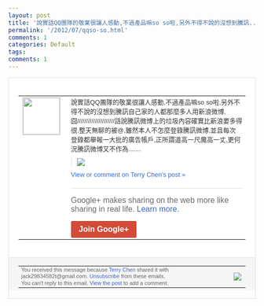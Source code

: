 ```yaml
---
layout: post
title: '說實話QQ團隊的敬業很讓人感動,不過產品嘛so so啦,另外不得不說的沒想到騰訊...'
permalink: '/2012/07/qqso-so.html'
comments: 1
categories: Default
tags: 
comments: 1
---
```

<div style="border:solid 1px #dfdfdf;color:#686868;font:13px Arial"><div style="background-color:#fff;padding:20px;"><table cellpadding="0" cellspacing="0"><tr><td style="padding-right:15px;vertical-align:top"><a href="https://plus.google.com/_/notifications/emlink?emrecipient=110200756825219614165&amp;emid=CJin86vroLECFS4CtAod6WwAAA&amp;path=%2F108643996575278738906&amp;dt=1342532512177&amp;uob=8"><img height="75" src="https://lh3.googleusercontent.com/-KKRGTyJ5Bl0/AAAAAAAAAAI/AAAAAAAAEEY/jllxqER5dCk/s75-c-k-a/photo.jpg" style="border:solid 1px #cccccc;" width="75"/></a></td><td style="width:578px;color:#333;font:13px Arial;vertical-align:top;"><div style="padding-bottom:10px">說實話QQ團隊的敬業很讓人感動,不過產品<wbr/>嘛so so啦,另外不得不說的沒想到騰訊自己家的<wbr/>人都那麼多人用新浪微博,囧///////<wbr/>//////////////話說騰訊微博<wbr/>上的垃圾內容確實比新浪要多得很,整天無聊<wbr/>的被@,雖然本人不怎麼登錄騰訊微博,並且<wbr/>每次登錄都舉報一大批的廣告帳戶,正所謂道<wbr/>高一尺魔高一丈,更何況騰訊微博又不作為.<wbr/>......</div><div style="margin-bottom:10px;padding-left:10px; border-left:2px solid #EAEAEA"><span style="margin-right:5px"><a href="https://plus.google.com/_/notifications/emlink?emrecipient=110200756825219614165&amp;emid=CJin86vroLECFS4CtAod6WwAAA&amp;path=%2F108643996575278738906%2Fposts%2FGg7Pz55VrCb%3Fgpinv%3DAMIXal_2Q9t5FmtRtoLS63N5btflUw41wqaF_p_XeOqyxzkknokkRmFMb6LGKZbxKLVL3FdhbrtLabOPHrjNSx0f94HS7lxdheY1c6zpZuFOQS1A-VIDb9g&amp;dt=1342532512177&amp;uob=8" style="zSoyz;"><img border="0" src="https://lh6.googleusercontent.com/-PJ8KFiuK4FA/UAVqlN3Y93I/AAAAAAAAbHk/jw5gRkux6To/h120/Tencent_QQ.png" style="max-height:200px;max-width:275px"/></a></span></div><a href="https://plus.google.com/_/notifications/emlink?emrecipient=110200756825219614165&amp;emid=CJin86vroLECFS4CtAod6WwAAA&amp;path=%2F108643996575278738906%2Fposts%2FGg7Pz55VrCb%3Fgpinv%3DAMIXal_2Q9t5FmtRtoLS63N5btflUw41wqaF_p_XeOqyxzkknokkRmFMb6LGKZbxKLVL3FdhbrtLabOPHrjNSx0f94HS7lxdheY1c6zpZuFOQS1A-VIDb9g&amp;dt=1342532512177&amp;uob=8" style="color:#3366CC;text-decoration:none;">View or comment on Terry Chen's post »</a><div style="margin-top:20px;border-top:solid 1px #dfdfdf"><div style="padding:15px 0;color:#686868;font:16px Arial;">Google+ makes sharing on the web more like sharing in real life. <a href="http://www.google.com/+/learnmore/" style="color:#3366CC;text-decoration:none;">Learn more</a>.</div><a href="https://plus.google.com/_/notifications/emlink?emrecipient=110200756825219614165&amp;emid=CJin86vroLECFS4CtAod6WwAAA&amp;path=%2F%3Fgpinv%3DAMIXal_2Q9t5FmtRtoLS63N5btflUw41wqaF_p_XeOqyxzkknokkRmFMb6LGKZbxKLVL3FdhbrtLabOPHrjNSx0f94HS7lxdheY1c6zpZuFOQS1A-VIDb9g&amp;dt=1342532512177&amp;uob=8" style="display:inline-block;padding:7px 15px;background-color:#d44b38; color:#fff;font-size:16px; font-weight:bold;border-radius:2px;-webkit-border-radius:2px; -moz-border-radius:2px;border:solid 1px #c43b28; white-space:nowrap;text-decoration:none">Join Google+</a></div></td></tr></table></div><div style="border-top:solid 1px #dfdfdf;padding:0 20px; background-color:#f5f5f5"><table cellpadding="0" cellspacing="0" style="height:50px"><tbody><tr><td style="vertical-align:middle;width:100%; color:#636363;font:11px Arial; line-height:120%">You received this message because <a href="https://plus.google.com/_/notifications/emlink?emrecipient=110200756825219614165&amp;emid=CJin86vroLECFS4CtAod6WwAAA&amp;path=%2F108643996575278738906%3Fgpinv%3DAMIXal_2Q9t5FmtRtoLS63N5btflUw41wqaF_p_XeOqyxzkknokkRmFMb6LGKZbxKLVL3FdhbrtLabOPHrjNSx0f94HS7lxdheY1c6zpZuFOQS1A-VIDb9g&amp;dt=1342532512177&amp;uob=8" style="color:#3366CC;text-decoration:none;">Terry Chen</a> shared it with jack29834582t@gmail.com. <a href="https://plus.google.com/_/notifications/emlink?emrecipient=110200756825219614165&amp;emid=CJin86vroLECFS4CtAod6WwAAA&amp;path=%2F_%2Fnonplus%2Femailsettings%3Fgpinv%3DAMIXal_2Q9t5FmtRtoLS63N5btflUw41wqaF_p_XeOqyxzkknokkRmFMb6LGKZbxKLVL3FdhbrtLabOPHrjNSx0f94HS7lxdheY1c6zpZuFOQS1A-VIDb9g%26est%3DADH5u8Vwbh4MXykSzsxDOuwKs85Wy_IEBl7V_KDPUT93-eFB4kumEv1500B7rkHUdpI5SHnbaHOYno9F5xS36s85cQVciCHDexufBe6isCgEvNftpKAUaEdtZ_d-UQHy-Pe0Q1S9n9MABXLNb6_kInpaVLWuX6W5PA&amp;dt=1342532512177&amp;uob=8" style="color:#3366CC;text-decoration:none;">Unsubscribe</a> from these emails.<br/>You can't reply to this email. <a href="https://plus.google.com/_/notifications/emlink?emrecipient=110200756825219614165&amp;emid=CJin86vroLECFS4CtAod6WwAAA&amp;path=%2F108643996575278738906%2Fposts%2FGg7Pz55VrCb%3Fgpinv%3DAMIXal_2Q9t5FmtRtoLS63N5btflUw41wqaF_p_XeOqyxzkknokkRmFMb6LGKZbxKLVL3FdhbrtLabOPHrjNSx0f94HS7lxdheY1c6zpZuFOQS1A-VIDb9g&amp;dt=1342532512177&amp;uob=8" style="color:#3366CC;text-decoration:none;">View the post</a> to add a comment.<br/></td><td><img src="https://ssl.gstatic.com/s2/oz/images/notifications/logo/google-plus-6617a72bb36cc548861652780c9e6ff1.png"/></td></tr></tbody></table></div></div>